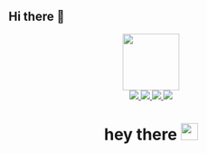## Hi there 👋
<div id="header" align="center">
  <img src="https://i.giphy.com/media/v1.Y2lkPTc5MGI3NjExMXN0dnI3dWgwY3Y3dGlsZ2cwdWsxYml6enVsanVodDJwNXlnc2d4byZlcD12MV9pbnRlcm5hbF9naWZfYnlfaWQmY3Q9cw/KzJkzjggfGN5Py6nkT/giphy.gif" width="100"/>
<div id="badges">
  <a href="https://t.me/dull_system">
    <img src="https://img.shields.io/badge/%20-blue?style=social&logo=telegram&label=telegram&labelColor=blue&color=blue"/>
  </a>
  <a href="https://vk.com/dull1993">
    <img src="https://img.shields.io/badge/%20-blue?style=flat&logo=vkontakte&label=VK&labelColor=blue&color=blue"/>
  </a>
  <a href="https://wa.me/qr/L57VIJ3W6OB5F1">
    <img src="https://img.shields.io/badge/%20-green?style=flat&logo=WhatsApp&label=WhatsApp&labelColor=green&color=green"/>
  </a>
  <a href="https://wa.me/qr/L57VIJ3W6OB5F1">
    <img src="https://img.shields.io/badge/LinkedIn-blue?logo=linkedin&logoColor=white"/>
  </a>
</div>
  <img src="https://komarev.com/ghpvc/?username=DullSystem&style=flat-square&color=blue" alt=""/>
  <h1>
  hey there
  <img src="https://media.giphy.com/media/hvRJCLFzcasrR4ia7z/giphy.gif" width="30px"/>
</h1>
</div>



<!--
**DullSystem/DullSystem** is a ✨ _special_ ✨ repository because its `README.md` (this file) appears on your GitHub profile.

Here are some ideas to get you started:

- 🔭 I’m currently working on ...
- 🌱 I’m currently learning ...
- 👯 I’m looking to collaborate on ...
- 🤔 I’m looking for help with ...
- 💬 Ask me about ...
- 📫 How to reach me: ...
- 😄 Pronouns: ...
- ⚡ Fun fact: ...
-->
